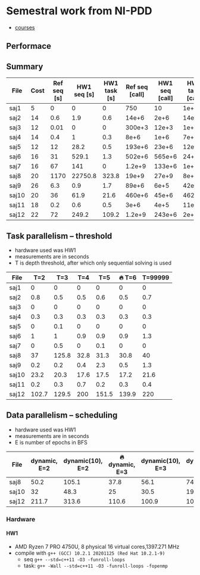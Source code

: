 # Semestral work from NI-PDD

* [courses](https://courses.fit.cvut.cz/NI-PDP/)

## Performace

## Summary
| File  | Cost | Ref seq [s] | HW1 seq [s] | HW1 task [s] | Ref seq [call] | HW1 seq [call] | HW1 task [call] |
|-------|------|-------------|-------------|--------------|----------------|----------------|-----------------|
| saj1  | 5    | 0           | 0           | 0            | 750            | 10             | 1e+3            |
| saj2  | 14   | 0.6         | 1.9         | 0.6          | 14e+6          | 2e+6           | 14e+6           |
| saj3  | 12   | 0.01        | 0           | 0            | 300e+3         | 12e+3          | 1e+5            |
| saj4  | 14   | 0.4         | 1           | 0.3          | 8e+6           | 1e+6           | 7e+6            |
| saj5  | 12   | 12          | 28.2        | 0.5          | 193e+6         | 23e+6          | 12e+6           |
| saj6  | 16   | 31          | 529.1       | 1.3          | 502e+6         | 565e+6         | 24+e6           |
| saj7  | 16   | 67          | 141         | 0            | 1.2e+9         | 133e+6         | 1e+6            |
| saj8  | 20   | 1170        | 22750.8     | 323.8        | 19e+9          | 27e+9          | 8e+9            |
| saj9  | 26   | 6.3         | 0.9         | 1.7          | 89e+6          | 6e+5           | 42e+6           |
| saj10 | 20   | 36          | 61.9        | 21.6         | 460e+6         | 45e+6          | 462e+6          |
| saj11 | 18   | 0.2         | 0.6         | 0.5          | 3e+6           | 4e+5           | 11e+6           |
| saj12 | 22   | 72          | 249.2       | 109.2        | 1.2e+9         | 243e+6         | 2e+9            |

## Task parallelism – threshold

* hardware used was HW1
* measurements are in seconds
* T is depth threshold, after which only sequential solving is used


| File  | T=2 | T=3  | T=4 | T=5  | 🔥 T=6  | T=99999 |
|-------|--------------|--------------|--------------|--------------|--------------|------------------|
| saj1  | 0            | 0            | 0            | 0            | 0            | 0                |
| saj2  | 0.8          | 0.5          | 0.5          | 0.6          | 0.5          | 0.7              |
| saj3  | 0            | 0            | 0            | 0            | 0            | 0                |
| saj4  | 0.3          | 0.3          | 0.3          | 0.3          | 0.3          | 0.3              |
| saj5  | 0            | 0.1          | 0            | 0            | 0            | 0                |
| saj6  | 1            | 1            | 0.9          | 0.9          | 0.9          | 1.3              |
| saj7  | 0            | 0.5          | 0            | 0.1          | 0            | 0                |
| saj8  | 37           | 125.8        | 32.8         | 31.3         | 30.8         | 40               |
| saj9  | 0.2          | 0.2          | 0.4          | 2.3          | 0.5          | 1.3              |
| saj10 | 23.2         | 20.3         | 17.6         | 17.5         | 17.2         | 21.6             |
| saj11 | 0.2          | 0.3          | 0.7          | 0.2          | 0.3          | 0.4              |
| saj12 | 102.7        | 129.5        | 200          | 151.5        | 139.9        | 220              |


## Data parallelism – scheduling

* hardware used was HW1
* measurements are in seconds
* E is number of epochs in BFS

| File  | dynamic, E=2 | dynamic(10), E=2 | 🔥 dynamic, E=3 | dynamic(10), E=3 | dynamic, E=4 | dynamic(10), E=4 | auto, E=3 | auto, E=4 | guided, E=3 | guided, E=4 |
|-------|--------------|------------------|--------------|------------------|--------------|------------------|-----------|-----------|-------------|-------------|
| saj8  | 50.2         | 105.1            | 37.8         | 56.1             | 7475.6       | 37.8             | 69.2      | 138       | 70.4        | 111.2       |
| saj10 | 32           | 48.3             | 25           | 30.5             | 19.4         | 27.6             | 42        | 41        | 41.9        | 45.1        |
| saj12 | 211.7        | 313.6            | 110.6        | 100.9            | 106.2        | 206.2            | 218.7     | 210.3     | 226         | 224.5       |

### Hardware

#### HW1
*  AMD Ryzen 7 PRO 4750U, 8 physical 16 virtual cores,1397.271 MHz
* compile with ``g++ (GCC) 10.2.1 20201125 (Red Hat 10.2.1-9)``
	* seq ``g++ --std=c++11 -O3 -funroll-loops``
	* task: ``g++ -Wall --std=c++11 -O3 -funroll-loops -fopenmp `` 


